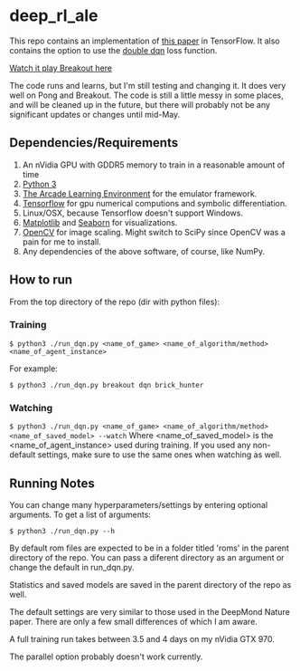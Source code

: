 # deep_rl_ale
This repo contains an implementation of [this paper](http://home.uchicago.edu/~arij/journalclub/papers/2015_Mnih_et_al.pdf) in TensorFlow.  It also contains the option to use the [double dqn](http://arxiv.org/pdf/1509.06461v3.pdf) loss function.

[Watch it play Breakout here](https://youtu.be/FoLLyF0vyv0)

The code runs and learns, but I'm still testing and changing it.  It does very well on Pong and Breakout.  The code is still a little messy in some places, and will be cleaned up in the future, but there will probably not be any significant updates or changes until mid-May.

## Dependencies/Requirements

1. An nVidia GPU with GDDR5 memory to train in a reasonable amount of time
2. [Python 3](https://www.python.org/)
3. [The Arcade Learning Environment](https://github.com/mgbellemare/Arcade-Learning-Environment) for the emulator framework.
4. [Tensorflow](https://www.tensorflow.org/) for gpu numerical computions and symbolic differentiation.
5. Linux/OSX, because Tensorflow doesn't support Windows.
6. [Matplotlib](http://matplotlib.org/) and [Seaborn](https://stanford.edu/~mwaskom/software/seaborn/) for visualizations.
7. [OpenCV](http://opencv.org/) for image scaling.  Might switch to SciPy since OpenCV was a pain for me to install.
8. Any dependencies of the above software, of course, like NumPy.

## How to run

From the top directory of the repo (dir with python files):
### Training
`$ python3 ./run_dqn.py <name_of_game> <name_of_algorithm/method> <name_of_agent_instance>`

For example:

`$ python3 ./run_dqn.py breakout dqn brick_hunter`

### Watching
`$ python3 ./run_dqn.py <name_of_game> <name_of_algorithm/method> <name_of_saved_model> --watch`
Where \<name_of_saved_model\> is the \<name_of_agent_instance\> used during training.  If you used any non-default settings, make sure to use the same ones when watching as well.

## Running Notes

You can change many hyperparameters/settings by entering optional arguments.
To get a list of arguments:

`$ python3 ./run_dqn.py --h`

By default rom files are expected to be in a folder titled 'roms' in the parent directory of the repo.  You can pass a diferent directory as an argument or change the default in run_dqn.py.

Statistics and saved models are saved in the parent directory of the repo as well.

The default settings are very similar to those used in the DeepMond Nature paper.  There are only a few small differences of which I am aware.

A full training run takes between 3.5 and 4 days on my nVidia GTX 970.

The parallel option probably doesn't work currently.
